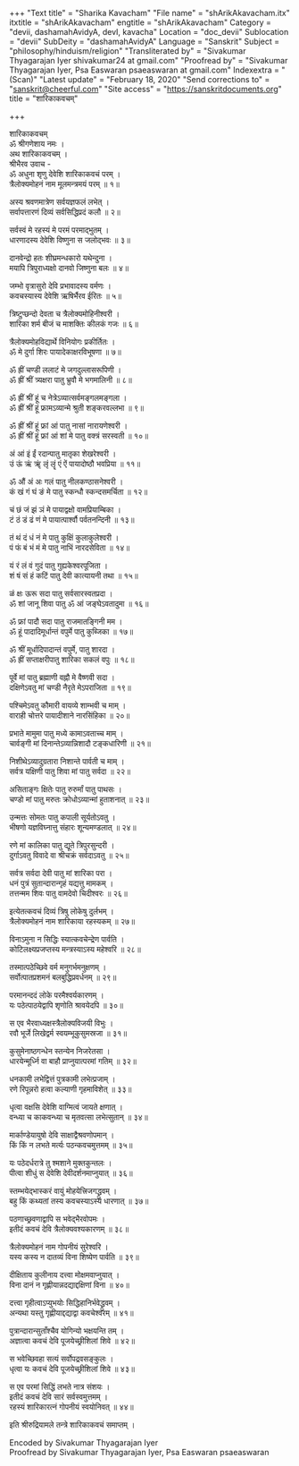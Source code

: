 +++
"Text title" = "Sharika Kavacham"
"File name" = "shArikAkavacham.itx"
itxtitle = "shArikAkavacham"
engtitle = "shArikAkavacham"
Category = "devii, dashamahAvidyA, devI, kavacha"
Location = "doc_devii"
Sublocation = "devii"
SubDeity = "dashamahAvidyA"
Language = "Sanskrit"
Subject = "philosophy/hinduism/religion"
"Transliterated by" = "Sivakumar Thyagarajan Iyer shivakumar24 at gmail.com"
"Proofread by" = "Sivakumar Thyagarajan Iyer, Psa Easwaran psaeaswaran at gmail.com"
Indexextra = "(Scan)"
"Latest update" = "February 18, 2020"
"Send corrections to" = "sanskrit@cheerful.com"
"Site access" = "https://sanskritdocuments.org"
title = "शारिकाकवचम्"

+++
  
 शारिकाकवचम्   
ॐ श्रीगणेशाय नमः ।  
अथ शारिकाकवचम् ।  
श्रीभैरव उवाच -  
ॐ अधुना शृणु देवेशि शारिकाकवचं परम् ।  
त्रैलोक्यमोहनं नाम मूलमन्त्रमयं परम् ॥ १॥  
  
अस्य श्रवणमात्रेण सर्वयज्ञफलं लभेत् ।  
सर्वापत्तारणं दिव्यं सर्वसिद्धिप्रदं कलौ ॥ २॥  
  
सर्वस्वं मे रहस्यं मे परमं परमाद्भुतम् ।  
धारणादस्य देवेशि विष्णुना स जलोद्भवः ॥ ३॥  
  
दानवेन्द्रो हतः शीघ्रमन्धकारो यथेन्दुना ।  
मयापि त्रिपुराध्यक्षो दानवो जिष्णुना बलः ॥ ४॥  
  
जम्भो वृत्रासुरो देवि प्रभावादस्य वर्मणः ।  
कवचस्यास्य देवेशि ऋषिर्भैरव ईरितः ॥ ५॥  
  
त्रिष्टुप्छन्दो देवता च त्रैलोक्यमोहिनीश्वरी ।  
शारिका शर्म बीजं च माशक्तिः कीलकं गजः ॥ ६॥  
  
त्रैलोक्यमोहविद्यार्थे विनियोगः प्रकीर्तितः ।  
ॐ मे  दुर्गा शिरः पायादेकाक्षरविभूषणा ॥ ७॥  
  
ॐ ह्रीं चण्डी ललाटं मे जगदुल्लासरूपिणी ।  
ॐ ह्रीं श्रीं त्र्यक्षरा पातु भ्रुवौ मे भगमालिनी ॥ ८॥  
  
ॐ ह्रीं श्रीं हूं च नेत्रेऽव्यात्सर्वमङ्गलमङ्गला ।  
ॐ ह्रीं श्रीं हूं फ्रामऽव्यान्मे श्रुती शङ्करवल्लभा ॥ ९॥  
  
ॐ ह्रीं श्रीं हूं फ्रां आं पातु नासां नारायणेश्वरी ।  
ॐ ह्रीं श्रीं हूं फ्रां आं शां मे पातु वक्त्रं सरस्वती ॥ १०॥  
  
अं आं इं ईं  रदान्पातु मातृका शेखरेश्वरी ।  
उं ऊं ऋं ॠं लृं लॄं एं ऐं पायादोष्ठौ भवप्रिया ॥ ११॥  
  
ॐ औं अं अः गलं पातु नीलकण्ठासनेश्वरी ।  
कं खं गं घं ङं मे पातु स्कन्धौ स्कन्दसमर्चिता ॥ १२॥  
  
चं छं जं झं ञं मे पायाद्वक्षो वामप्रियाम्बिका ।  
टं ठं डं ढं णं मे पायात्पार्श्वौ पर्वतनन्दिनी ॥ १३॥  
  
तं थं दं धं नं मे पातु कुक्षिं कुलाकुलेश्वरी ।  
पं फं बं भं मं मे पातु नाभिं नारदसेविता ॥ १४॥  
  
यं रं लं वं गुदं पातु गुह्यकेश्वरपूजिता ।  
शं षं सं हं कटिं पातु देवी कात्यायनी तथा ॥ १५॥  
  
ळं क्षः ऊरू सदा पातु सर्वसारस्वतप्रदा ।  
ॐ शां जानू शिवा पातु ॐ आं जङ्घेऽवतादुमा ॥ १६॥  
  
ॐ फ्रां पादौ सदा पातु राजमातङ्गिनी मम ।  
ॐ हूं पादादिमूर्धान्तं वपुर्मे पातु कुब्जिका ॥ १७॥  
  
ॐ श्रीं मूर्धादिपादान्तं वपुर्मे, पातु शारदा ।  
ॐ ह्रीं सप्ताक्षरीपातु शारिका सकलं वपुः ॥ १८॥  
  
पूर्वे मां पातु ब्रह्माणी वह्नौ मे वैष्णवी सदा ।  
दक्षिणेऽवतु मां चण्डी नैरृते मेऽपराजिता ॥ १९॥  
  
पश्चिमेऽवतु कौमारी वायव्ये शाम्भवी च माम् ।  
वाराही चोत्तरे पायादीशाने नारसिंहिका ॥ २०॥  
  
प्रभाते मामुमा पातु मध्ये कामाऽवताच्च माम् ।  
चार्वङ्गी मां दिनान्तेऽव्यान्निशादौ टङ्कधारिणी ॥ २१॥  
  
निशीथेऽव्यादुग्रतारा निशान्ते पार्वती च माम् ।  
सर्वत्र यक्षिणी पातु शिवा मां पातु सर्वदा ॥ २२॥  
  
असिताङ्गः क्षितेः पातु रुरुर्मां पातु पाथसः ।  
चण्डो मां पातु मरुतः क्रोधोऽव्यान्मां हुताशनात् ॥ २३॥  
  
उन्मत्तः सोमतः पातु कपाली सूर्यतोऽवतु ।  
भीषणो यज्ञविघ्नात्तु संहारः शून्यमण्डलात् ॥ २४॥  
  
रणे मां कालिका पातु द्यूते त्रिपुरसुन्दरी ।  
दुर्गाऽवतु विवादे वा श्रीचक्रं सर्वदाऽवतु ॥ २५॥  
  
सर्वत्र सर्वदा देवी पातु मां शारिका परा ।  
धनं पुत्रं सुतान्दारान्गृहं यद्यत्तु मामकम् ।  
तत्तन्मम शिवः पातु वामदेवो चिदीश्वरः ॥ २६॥  
  
इत्येतत्कवचं दिव्यं त्रिषु लोकेषु दुर्लभम् ।  
त्रैलोक्यमोहनं नाम शारिकाया रहस्यकम् ॥ २७॥  
  
विनाऽमुना न सिद्धिः स्यात्कवचेन्द्रेण पार्वति ।  
कोटिलक्ष्यप्रजप्तस्य मन्त्रस्याऽस्य महेश्वरि ॥ २८॥  
  
तस्मात्पठेच्छिवे वर्म मनुगर्भमनुक्षणम् ।  
सर्वोत्पातप्रशमनं बलबुद्धिप्रवर्धनम् ॥ २९॥  
  
परमानन्ददं लोके परमैश्वर्यकारणम् ।  
यः पठेत्पाठयेद्वापि शृणोति श्रावयेदपि ॥ ३०॥  
  
स एव भैरवाध्यक्षस्त्रैलोक्यविजयी विभुः ।  
रवौ भूर्जे लिखेद्वर्म स्वयम्भूकुसुमस्रजा ॥ ३१॥  
  
कुसुमेनाष्ठगन्धेन स्तन्येन निजरेतसा ।  
धारयेन्मूर्ध्नि वा बाहौ प्राप्नुयात्परमां गतिम् ॥ ३२॥  
  
धनकामी लभेद्वित्तं पुत्रकामी लभेत्प्रजाम् ।  
रणे रिपून्नरो हत्वा कल्याणी गृहमाविशेत् ॥ ३३॥  
  
धृत्वा वक्षसि देवेशि वाग्मित्वं जायते क्षणात् ।  
वन्ध्या च काकवन्ध्या च मृतवत्सा लभेत्सुतान् ॥ ३४॥  
  
मार्काण्डेयायुषो देवि साक्षाद्वैश्रवणोपमान् ।  
किं किं न लभते मर्त्यः पठन्कवचमुत्तमम् ॥ ३५॥  
  
यः पठेदर्धरात्रे तु श्मशाने मुक्तकुन्तलः ।  
पीत्वा शीधुं स देवेशि देवीदर्शनमाप्नुयात् ॥ ३६॥  
  
स्तम्भयेद्भास्करं वायुं मोहयेत्त्रिजगद्ध्रुवम् ।  
बहु किं कथ्यतां तस्य कवचस्याऽस्य धारणात् ॥ ३७॥  
  
पठणाच्छ्रवणाद्वापि स भवेद्भैरवोपमः ।  
इतीदं कवचं देवि त्रैलोक्यवश्यकारणम् ॥ ३८॥  
  
त्रैलोक्यमोहनं नाम गोपनीयं सुरेश्वरि ।  
यस्य कस्य न दातव्यं विना शिष्येण पार्वति ॥ ३९॥  
  
दीक्षिताय कुलीनाय दत्त्वा मोक्षमवाप्नुयात् ।  
विना दानं न गृह्णीयान्नदद्याद्दक्षिणां विना ॥ ४०॥  
  
दत्त्वा गृहीत्वाऽप्युभयोः सिद्धिहानिर्भवेद्ध्रुवम् ।  
अन्यथा यस्तु गृह्णीयाद्दद्याद्वा कवचेश्वरम् ॥ ४१॥  
  
पुत्रान्दारान्सुताँश्चैव योगिन्यो भक्षयन्ति तम् ।  
अज्ञात्वा कवचं देवि पूजयेच्छ्रीशिलां शिवे ॥ ४२॥  
  
स भवेच्छिवहा सत्यं सर्वोपद्रवसङ्कुलः ।  
धृत्वा यः कवचं देवि पूजयेच्छ्रीशिलां शिवे ॥ ४३॥  
  
स एव परमां सिद्धिं लभते नात्र संशयः ।  
इतीदं कवचं देवि सारं सर्वस्वमुत्तमम् ।  
रहस्यं शारिकारत्नं गोपनीयं स्वयोनिवत् ॥ ४४॥  
  
इति श्रीरुद्रियामले तन्त्रे शारिकाकवचं समाप्तम् ।  
  
  
Encoded by Sivakumar Thyagarajan Iyer  
Proofread by Sivakumar Thyagarajan Iyer, Psa Easwaran psaeaswaran  
  
